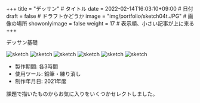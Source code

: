 +++
title = "デッサン" # タイトル
date = 2022-02-14T16:03:10+09:00 # 日付
draft = false # ドラフトかどうか
image = "img/portfolio/sketch04t.JPG" # 画像の場所
showonlyimage = false
weight = 17 # 表示順、小さい記事が上に来る 
+++

デッサン基礎
<!--見出しここまで-->
<!--more-->

![sketch](/img/portfolio/sketch01.JPG)
![sketch](/img/portfolio/sketch02.JPG)
![sketch](/img/portfolio/sketch03.JPG)
![sketch](/img/portfolio/sketch04.JPG)
![sketch](/img/portfolio/sketch05.jpg)
![sketch](/img/portfolio/sketch06.JPG)






- 製作期間: 各3時間
- 使用ツール: 鉛筆・練り消し
- 制作年月日: 2021年度

課題で描いたものからお気に入りをいくつかセレクトしました。